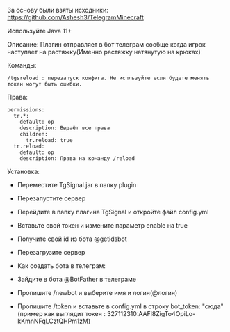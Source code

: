 За основу были взяты исходники: https://github.com/Ashesh3/TelegramMinecraft

Используйте Java 11+

Описание:
Плагин отправляет в бот телеграм сообще когда игрок наступает на растяжку(Именно растяжку натянутую на крюках)

Команды:
```
/tgsreload : перезапуск конфига. Не испльзуйте если будете менять токен могут быть ошибки.
```

Права:
```
permissions:
  tr.*:
    default: op
    description: Выдаёт все права
    children:
      tr.reload: true
  tr.reload:
    default: op
    description: Права на команду /reload
```
Установка:
- Переместите TgSignal.jar в папку plugin
- Перезапустите сервер
- Перейдите в папку плагина TgSignal и откройте файл config.yml
- Вставьте свой токен и измените параметр enable на true
- Получите свой id из бота @getidsbot
- Перезагрузите сервер

- Как создать бота в телеграм:
- Зайдите в бота @BotFather в телеграме
- Пропишите /newbot и выберите имя и логин(@логин)
- Пропишите /token и вставьте в config.yml в строку bot_token: "сюда" (пример как выглядит токен : 327112310:AAFl8ZigTo4OpiLo-kKmnNFqLCztQHPm1zM)
